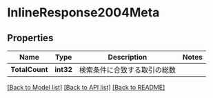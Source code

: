 # InlineResponse2004Meta

## Properties

Name | Type | Description | Notes
------------ | ------------- | ------------- | -------------
**TotalCount** | **int32** | 検索条件に合致する取引の総数 | 

[[Back to Model list]](../README.md#documentation-for-models) [[Back to API list]](../README.md#documentation-for-api-endpoints) [[Back to README]](../README.md)


